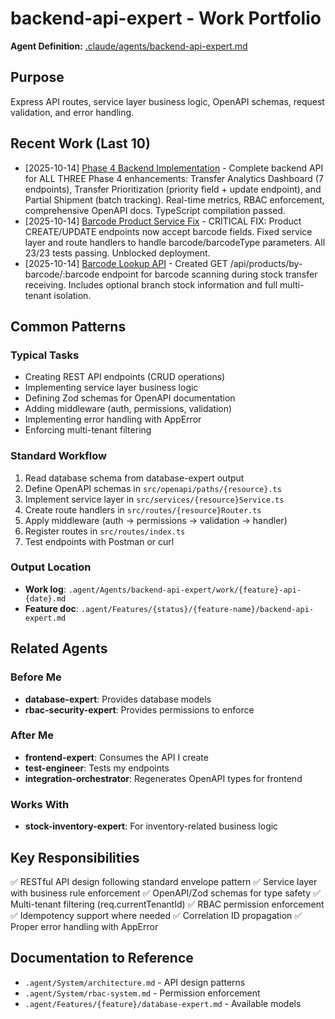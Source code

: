 # backend-api-expert - Work Portfolio

**Agent Definition:** [.claude/agents/backend-api-expert.md](../../../.claude/agents/backend-api-expert.md)

## Purpose
Express API routes, service layer business logic, OpenAPI schemas, request validation, and error handling.

## Recent Work (Last 10)

<!-- Agents will update this section automatically -->
<!-- Format: - [YYYY-MM-DD] [Task Name](./work/filename.md) - Brief description -->

- [2025-10-14] [Phase 4 Backend Implementation](./work/phase4-backend-implementation-2025-10-14.md) - Complete backend API for ALL THREE Phase 4 enhancements: Transfer Analytics Dashboard (7 endpoints), Transfer Prioritization (priority field + update endpoint), and Partial Shipment (batch tracking). Real-time metrics, RBAC enforcement, comprehensive OpenAPI docs. TypeScript compilation passed.
- [2025-10-14] [Barcode Product Service Fix](./work/barcode-product-service-fix-2025-10-14.md) - CRITICAL FIX: Product CREATE/UPDATE endpoints now accept barcode fields. Fixed service layer and route handlers to handle barcode/barcodeType parameters. All 23/23 tests passing. Unblocked deployment.
- [2025-10-14] [Barcode Lookup API](./work/barcode-lookup-api-2025-10-14.md) - Created GET /api/products/by-barcode/:barcode endpoint for barcode scanning during stock transfer receiving. Includes optional branch stock information and full multi-tenant isolation.

## Common Patterns

### Typical Tasks
- Creating REST API endpoints (CRUD operations)
- Implementing service layer business logic
- Defining Zod schemas for OpenAPI documentation
- Adding middleware (auth, permissions, validation)
- Implementing error handling with AppError
- Enforcing multi-tenant filtering

### Standard Workflow
1. Read database schema from database-expert output
2. Define OpenAPI schemas in `src/openapi/paths/{resource}.ts`
3. Implement service layer in `src/services/{resource}Service.ts`
4. Create route handlers in `src/routes/{resource}Router.ts`
5. Apply middleware (auth → permissions → validation → handler)
6. Register routes in `src/routes/index.ts`
7. Test endpoints with Postman or curl

### Output Location
- **Work log**: `.agent/Agents/backend-api-expert/work/{feature}-api-{date}.md`
- **Feature doc**: `.agent/Features/{status}/{feature-name}/backend-api-expert.md`

## Related Agents

### Before Me
- **database-expert**: Provides database models
- **rbac-security-expert**: Provides permissions to enforce

### After Me
- **frontend-expert**: Consumes the API I create
- **test-engineer**: Tests my endpoints
- **integration-orchestrator**: Regenerates OpenAPI types for frontend

### Works With
- **stock-inventory-expert**: For inventory-related business logic

## Key Responsibilities

✅ RESTful API design following standard envelope pattern
✅ Service layer with business rule enforcement
✅ OpenAPI/Zod schemas for type safety
✅ Multi-tenant filtering (req.currentTenantId)
✅ RBAC permission enforcement
✅ Idempotency support where needed
✅ Correlation ID propagation
✅ Proper error handling with AppError

## Documentation to Reference
- `.agent/System/architecture.md` - API design patterns
- `.agent/System/rbac-system.md` - Permission enforcement
- `.agent/Features/{feature}/database-expert.md` - Available models

